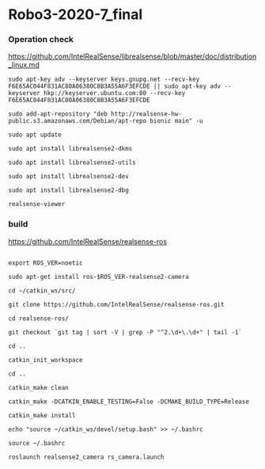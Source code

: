 # Robo3-2020-7_final

### Operation check

https://github.com/IntelRealSense/librealsense/blob/master/doc/distribution_linux.md

```
sudo apt-key adv --keyserver keys.gnupg.net --recv-key F6E65AC044F831AC80A06380C8B3A55A6F3EFCDE || sudo apt-key adv --keyserver hkp://keyserver.ubuntu.com:80 --recv-key F6E65AC044F831AC80A06380C8B3A55A6F3EFCDE

sudo add-apt-repository "deb http://realsense-hw-public.s3.amazonaws.com/Debian/apt-repo bionic main" -u

sudo apt update

sudo apt install librealsense2-dkms

sudo apt install librealsense2-utils

sudo apt install librealsense2-dev

sudo apt install librealsense2-dbg

realsense-viewer
``` 

### build


https://github.com/IntelRealSense/realsense-ros

```

export ROS_VER=noetic

sudo apt-get install ros-$ROS_VER-realsense2-camera

cd ~/catkin_ws/src/

git clone https://github.com/IntelRealSense/realsense-ros.git

cd realsense-ros/

git checkout `git tag | sort -V | grep -P "^2.\d+\.\d+" | tail -1`

cd ..

catkin_init_workspace

cd ..

catkin_make clean

catkin_make -DCATKIN_ENABLE_TESTING=False -DCMAKE_BUILD_TYPE=Release

catkin_make install

echo "source ~/catkin_ws/devel/setup.bash" >> ~/.bashrc

source ~/.bashrc

roslaunch realsense2_camera rs_camera.launch

```
